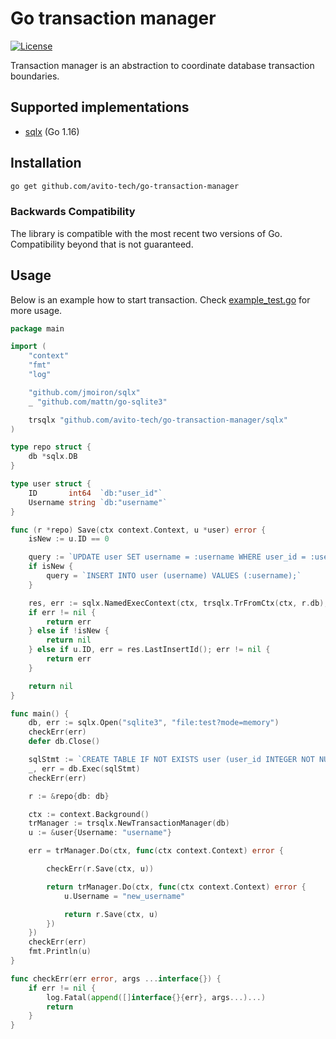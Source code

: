 # Go transaction manager

[![License](https://img.shields.io/badge/license-MIT-blue.svg)](LICENSE)
<!-- #TODO add images
[![GoDoc][doc-img]][doc] [![Coverage Status][cov-img]][cov] ![test][test-img])
-->

Transaction manager is an abstraction to coordinate database transaction boundaries.

## Supported implementations

* [sqlx](https://github.com/jmoiron/sqlx) (Go 1.16)

<!-- #TODO: 
* [sql](https://pkg.go.dev/database/sql) (Go 1.16)
* [mongo-go-driver](https://github.com/mongodb/mongo-go-driver) (Go 1.16)
-->

## Installation

```bash
go get github.com/avito-tech/go-transaction-manager
```

### Backwards Compatibility

The library is compatible with the most recent two versions of Go.
Compatibility beyond that is not guaranteed.

## Usage

Below is an example how to start transaction. Check [example_test.go](sqlx/example_test.go) for more usage.


```go
package main

import (
	"context"
	"fmt"
	"log"

	"github.com/jmoiron/sqlx"
	_ "github.com/mattn/go-sqlite3"

	trsqlx "github.com/avito-tech/go-transaction-manager/sqlx"
)

type repo struct {
	db *sqlx.DB
}

type user struct {
	ID       int64  `db:"user_id"`
	Username string `db:"username"`
}

func (r *repo) Save(ctx context.Context, u *user) error {
	isNew := u.ID == 0

	query := `UPDATE user SET username = :username WHERE user_id = :user_id;`
	if isNew {
		query = `INSERT INTO user (username) VALUES (:username);`
	}

	res, err := sqlx.NamedExecContext(ctx, trsqlx.TrFromCtx(ctx, r.db), r.db.Rebind(query), u)
	if err != nil {
		return err
	} else if !isNew {
		return nil
	} else if u.ID, err = res.LastInsertId(); err != nil {
		return err
	}

	return nil
}

func main() {
	db, err := sqlx.Open("sqlite3", "file:test?mode=memory")
	checkErr(err)
	defer db.Close()

	sqlStmt := `CREATE TABLE IF NOT EXISTS user (user_id INTEGER NOT NULL PRIMARY KEY AUTOINCREMENT, username TEXT);`
	_, err = db.Exec(sqlStmt)
	checkErr(err)

	r := &repo{db: db}

	ctx := context.Background()
	trManager := trsqlx.NewTransactionManager(db)
	u := &user{Username: "username"}

	err = trManager.Do(ctx, func(ctx context.Context) error {

		checkErr(r.Save(ctx, u))

		return trManager.Do(ctx, func(ctx context.Context) error {
			u.Username = "new_username"

			return r.Save(ctx, u)
		})
	})
	checkErr(err)
	fmt.Println(u)
}

func checkErr(err error, args ...interface{}) {
	if err != nil {
		log.Fatal(append([]interface{}{err}, args...)...)
		return
	}
}
```